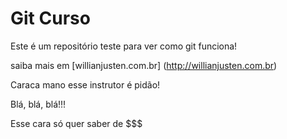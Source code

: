 # Git Curso

Este é um repositório teste para ver como git funciona!

saiba mais em [willianjusten.com.br] (http://willianjusten.com.br)

Caraca mano esse instrutor é pidão!

Blá, blá, blá!!!

Esse cara só quer saber de $$$
